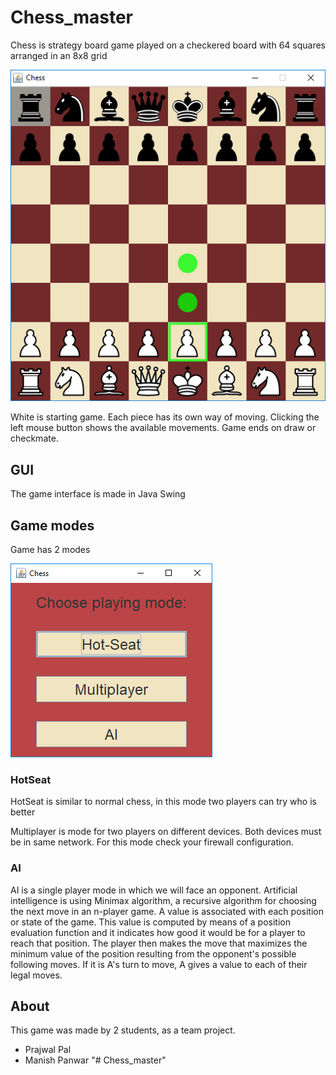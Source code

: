 # Chess_master

Chess is strategy board game played on a checkered board with 64 squares arranged in an 8x8 grid

![](src/chess/resources/screen1.png)

White is starting game.
Each piece has its own way of moving. Clicking the left mouse button shows the available movements.
Game ends on draw or checkmate.
    
   

## GUI

The game interface is made in Java Swing

## Game modes
Game has 2 modes

![](src/chess/resources/screen2.png)


### HotSeat
HotSeat is similar to normal chess, in this mode two players can try who is better



Multiplayer is mode for two players on different devices. Both devices must be in same network. 
For this mode check your firewall configuration.

### AI
AI is a single player mode in which we will face an opponent. Artificial intelligence is using Minimax algorithm, a recursive algorithm for choosing the next move in an n-player game. A value is associated with each position or state of the game. This value is computed by means of a position evaluation function and it indicates how good it would be for a player to reach that position. The player then makes the move that maximizes the minimum value of the position resulting from the opponent's possible following moves. If it is A's turn to move, A gives a value to each of their legal moves.

## About
This game was made by 2 students, as a team project.

* Prajwal Pal
* Manish Panwar
"# Chess_master" 
